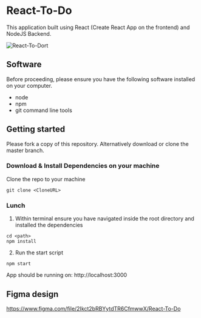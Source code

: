 # React-To-Do
This application built using React (Create React App on the frontend) and NodeJS Backend.

![React-To-Dort](https://sun9-9.userapi.com/c858524/v858524176/50120/ybvE7DmpgiU.jpg)

## Software

Before proceeding, please ensure you have the following software installed on your computer.

* node
* npm
* git command line tools

## Getting started

Please fork a copy of this repository. Alternatively download or clone the master branch.

### Download & Install Dependencies on your machine

Clone the repo to your machine

```
git clone <CloneURL>
```

### Lunch

1)	Within terminal ensure you have navigated inside the root directory and installed the dependencies

```
cd <path>
npm install
```

2) Run the start script

```
npm start
```

App should be running on: http://localhost:3000

## Figma design

https://www.figma.com/file/2Ikct2bRBYytdTR6CfmwwX/React-To-Do
